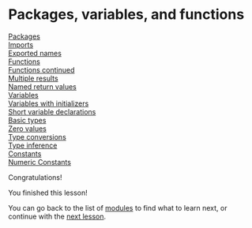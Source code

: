 # Packages, variables, and functions

[Packages](packages.go)  
[Imports](imports.go)  
[Exported names](exported-names.go)  
[Functions](functions.go)  
[Functions continued](functions-continued.go)  
[Multiple results](multiple-results.go)  
[Named return values](named-return-values.go)  
[Variables](variables.go)  
[Variables with initializers](variables-with-initializers.go)  
[Short variable declarations](short-variable-declarations.go)  
[Basic types]()  
[Zero values]()  
[Type conversions]()  
[Type inference]()  
[Constants]()  
[Numeric Constants]()  


Congratulations!

You finished this lesson!

You can go back to the list of [modules](https://tour.golang.org/list) to find what to learn next, or continue with the [next lesson](https://tour.golang.org/flowcontrol/1).